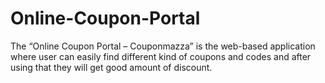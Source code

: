 # Online-Coupon-Portal
The “Online Coupon Portal – Couponmazza” is the web-based application where user can easily find different kind of coupons and codes and after using that they will get good amount of discount.
